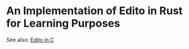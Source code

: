 # An Implementation of Edito in Rust for Learning Purposes

See also: [Edito in C](https://github.com/Bao-Trinh-Quoc/cs50-final-project)